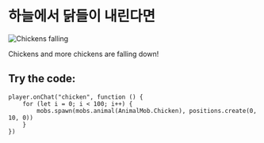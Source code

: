 # 하늘에서 닭들이 내린다면

![Chickens falling](/static/mods/chickenrain.jpg)

Chickens and more chickens are falling down!

## Try the code:

```blocks
player.onChat("chicken", function () {
    for (let i = 0; i < 100; i++) {
        mobs.spawn(mobs.animal(AnimalMob.Chicken), positions.create(0, 10, 0))
    }
})
```